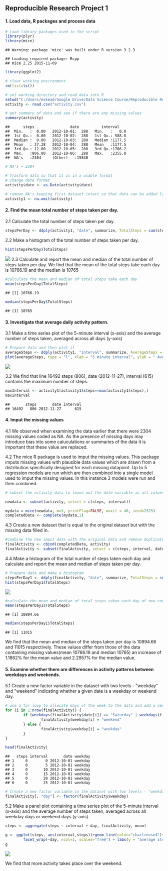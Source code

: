
## Reproducible Research Project 1

#### 1. Load data, R packages and process data


```r
# Load library packages used in the script
library(plyr)
library(mice)
```

```
## Warning: package 'mice' was built under R version 3.2.3
```

```
## Loading required package: Rcpp
## mice 2.25 2015-11-09
```

```r
library(ggplot2)

# clear working environment
rm(list=ls())

# set working directory and read data into R
setwd("C:/Users/mskead/Google Drive/Data Science Course/Reproducible Research")
activity <- read.csv("activity.csv")

# get summary of data and see if there are any missing values
summary(activity)
```

```
##      steps                date          interval     
##  Min.   :  0.00   2012-10-01:  288   Min.   :   0.0  
##  1st Qu.:  0.00   2012-10-02:  288   1st Qu.: 588.8  
##  Median :  0.00   2012-10-03:  288   Median :1177.5  
##  Mean   : 37.38   2012-10-04:  288   Mean   :1177.5  
##  3rd Qu.: 12.00   2012-10-05:  288   3rd Qu.:1766.2  
##  Max.   :806.00   2012-10-06:  288   Max.   :2355.0  
##  NA's   :2304     (Other)   :15840
```

```r
# NA's = 2304 

# Trasform data so that it is in a usable format
# change date format 
activity$date <- as.Date(activity$date)

# remove NA's keeping first dataset intact so that data can be added later
activity1 <- na.omit(activity)
```

#### 2. Find the mean total number of steps taken per day.

  2.1 Calculate the total number of steps taken per day.

```r
stepsPerDay <- ddply(activity1, "date", summarize, TotalSteps = sum(steps))
```

  2.2 Make a histogram of the total number of steps taken per day.


```r
hist(stepsPerDay$TotalSteps)
```

![](PA1_template2_files/figure-html/unnamed-chunk-3-1.png) 
  2.3 Calculate and report the mean and median of the total number of steps taken
  per day. We find that the mean of the total steps take each day is 10766.19 and
  the median is 10765


```r
#calculate the mean and median of total steps take each day
mean(stepsPerDay$TotalSteps)
```

```
## [1] 10766.19
```

```r
median(stepsPerDay$TotalSteps)
```

```
## [1] 10765
```

#### 3. Investigate that average daily activity pattern.

  3.1 Make a time series plot of the 5-minute interval (x-axis) and the average
  number of steps taken, averaged across all days (y-axis)


```r
# Prepare data and then plot it
averageSteps <- ddply(activity1, "interval", summarize, AverageSteps = mean(steps))
plot(averageSteps, type = "l", xlab = "5 minute interval", ylab = " Average number of steps")
```

![](PA1_template2_files/figure-html/unnamed-chunk-5-1.png) 

  3.2 We find that line 16492 steps (806), date (2012-11-27), interval (615)
  contains the maximum number of steps.


```r
maxInterval <- activity1[activity1$steps==max(activity1$steps),]
maxInterval
```

```
##       steps       date interval
## 16492   806 2012-11-27      615
```

#### 4. Imput the missing values

  4.1 We observed when examining the data earlier that there were 2304 missing
  values coded as NA. As the presence of missing days may introduce bias into some
  caluculations or summaries of the data it is important that these value are
  replaced.

  4.2 The mice R package  is used to imput the missing values. This package imputs
  missing values with plausible data values which are drawn from a distribution
  specifically designed for each missing datapoint. Up to 5 regression models are
  run which are then combined into a single model used to imput the missing
  values. In this instance 3 models were run and then combined.


```r
# subset the activity data to leave out the date variable as all values have to be numeric and use the mice package to replace NA values 

newdata <- subset(activity, select = c(steps, interval))

mydata = mice(newdata, m=3, printFlag=FALSE, maxit = 40, seed=2525)
completedData <- complete(mydata,1)
```

  4.3 Create a new dataset that is equal to the original dataset but with the
  missing data filled in.


```r
#combine the new imput data with the original data and remove duplicate columns
finalActivity <- cbind(completedData, activity)
finalActivity <- subset(finalActivity, select = c(steps, interval, date))
```

  4.4 Make a histogram of the total number of steps taken each day and calculate
  and report the mean and median of steps taken per day.


```r
# Prepare data and make a histogram
stepsPerDay1 <- ddply(finalActivity, "date", summarize, TotalSteps = sum(steps))
hist(stepsPerDay1$TotalSteps)
```

![](PA1_template2_files/figure-html/unnamed-chunk-9-1.png) 

```r
#calculate the mean and median of total steps taken each day of new completed dataset
mean(stepsPerDay1$TotalSteps)
```

```
## [1] 10894.66
```

```r
median(stepsPerDay1$TotalSteps)
```

```
## [1] 11015
```

We find that the mean and median of the steps taken per day is 10894.66 and 11015 respectively. These values differ from those of the data containing missing values(mean 10766.19 and median 10765) an increase of 1.1862% for the mean value and 2.2957% for the median value.

#### 5. Examine whether there are differences in activity patterns between weekdays and weekends.

  5.1 Create a new factor variable in the dataset with two levels - "weekday" and
  "weekend" indicating whether a given date is a weekday or weekend day.


```r
# use a for loop to allocate days of the week to the data and add a new weekday column
for (i in 1:nrow(finalActivity)) {
        if (weekdays(finalActivity$date[i]) == "Saturday" | weekdays(finalActivity$date[i]) == "Sunday") {
                finalActivity$weekday[i] = "weekend"
        } else {
                finalActivity$weekday[i] = "weekday"
        }
}

head(finalActivity)
```

```
##   steps interval       date weekday
## 1     0        0 2012-10-01 weekday
## 2     0        5 2012-10-01 weekday
## 3     0       10 2012-10-01 weekday
## 4     0       15 2012-10-01 weekday
## 5     0       20 2012-10-01 weekday
## 6     0       25 2012-10-01 weekday
```

```r
# Create a new factor variable in the dataset with two levels - "weekday" and "weekend" indicating whether a given date is a weekday or weekend day. 
finalActivity[, "day"] <- factor(finalActivity$weekday)
```

  5.2 Make a panel plot containing a time series plot of the 5-minute interval
  (x-axis) and the average number of steps taken, averaged across all weekday days
  or weekend days (y-axis).


```r
steps <- aggregate(steps ~ interval + day, finalActivity, mean)

g <- ggplot(steps, aes(interval,steps))+geom_line(color="chartreuse4")+
        facet_wrap(~day, ncol=1, scales="free") + labs(y = "average steps taken", title = 'Comparison of acitivty during the week and weekend') + theme(plot.title = element_text(size=12, face="bold"))
g
```

![](PA1_template2_files/figure-html/unnamed-chunk-11-1.png) 


We find that more activity takes place over the weekend.
